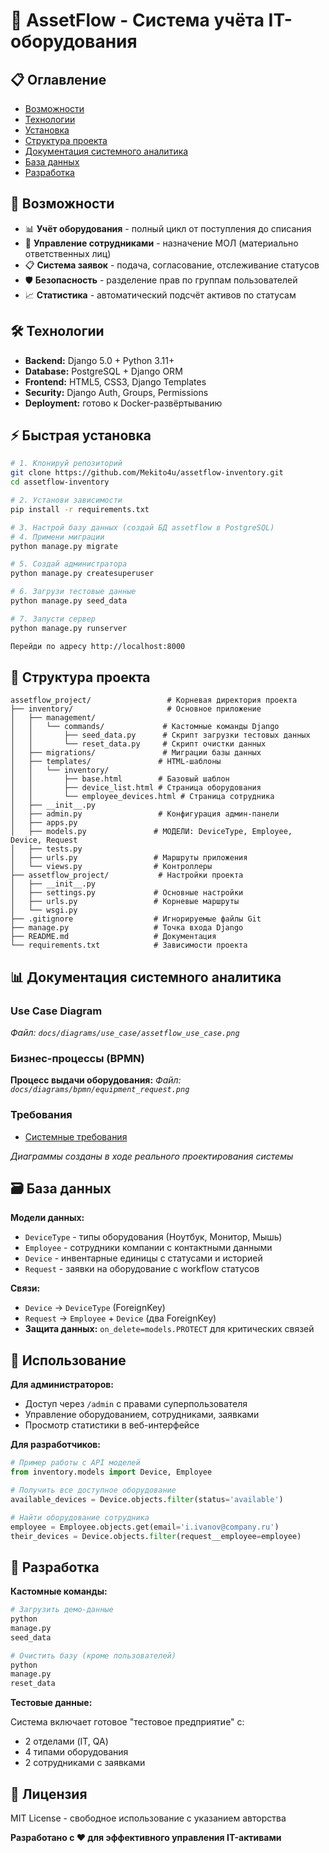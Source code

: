 # 🏢 AssetFlow - Система учёта IT-оборудования

## 📋 Оглавление

- [Возможности](#возможности)
- [Технологии](#технологии)
- [Установка](#установка)
- [Структура проекта](#структура-проекта)
- [Документация системного аналитика](#-документация-системного-аналитика)
- [База данных](#база-данных)
- [Разработка](#разработка)

## 🚀 Возможности

- 📊 **Учёт оборудования** - полный цикл от поступления до списания
- 👥 **Управление сотрудниками** - назначение МОЛ (материально ответственных лиц)
- 📋 **Система заявок** - подача, согласование, отслеживание статусов
- 🛡️ **Безопасность** - разделение прав по группам пользователей
- 📈 **Статистика** - автоматический подсчёт активов по статусам

## 🛠 Технологии

- **Backend:** Django 5.0 + Python 3.11+
- **Database:** PostgreSQL + Django ORM
- **Frontend:** HTML5, CSS3, Django Templates
- **Security:** Django Auth, Groups, Permissions
- **Deployment:** готово к Docker-развёртыванию

## ⚡ Быстрая установка

```bash
# 1. Клонируй репозиторий
git clone https://github.com/Mekito4u/assetflow-inventory.git
cd assetflow-inventory

# 2. Установи зависимости
pip install -r requirements.txt

# 3. Настрой базу данных (создай БД assetflow в PostgreSQL)
# 4. Примени миграции
python manage.py migrate

# 5. Создай администратора
python manage.py createsuperuser

# 6. Загрузи тестовые данные
python manage.py seed_data

# 7. Запусти сервер
python manage.py runserver

Перейди по адресу http://localhost:8000
```

## 📁 Структура проекта

```
assetflow_project/                 # Корневая директория проекта
├── inventory/                     # Основное приложение
│   ├── management/
│   │   └── commands/             # Кастомные команды Django
│   │       ├── seed_data.py      # Скрипт загрузки тестовых данных
│   │       └── reset_data.py     # Скрипт очистки данных
│   ├── migrations/               # Миграции базы данных
│   ├── templates/               # HTML-шаблоны
│   │   └── inventory/
│   │       ├── base.html        # Базовый шаблон
│   │       ├── device_list.html # Страница оборудования
│   │       └── employee_devices.html # Страница сотрудника
│   ├── __init__.py
│   ├── admin.py                 # Конфигурация админ-панели
│   ├── apps.py
│   ├── models.py               # МОДЕЛИ: DeviceType, Employee, Device, Request
│   ├── tests.py
│   ├── urls.py                 # Маршруты приложения
│   └── views.py                # Контроллеры
├── assetflow_project/           # Настройки проекта
│   ├── __init__.py
│   ├── settings.py             # Основные настройки
│   ├── urls.py                 # Корневые маршруты
│   └── wsgi.py
├── .gitignore                  # Игнорируемые файлы Git
├── manage.py                   # Точка входа Django
├── README.md                   # Документация
└── requirements.txt            # Зависимости проекта
```

## 📊 Документация системного аналитика


### Use Case Diagram
*Файл: `docs/diagrams/use_case/assetflow_use_case.png`*

### Бизнес-процессы (BPMN)
**Процесс выдачи оборудования:**
*Файл: `docs/diagrams/bpmn/equipment_request.png`*

### Требования
- [Системные требования](/docs/requirements/system_requirements.md)

*Диаграммы созданы в ходе реального проектирования системы*

## 🗃 База данных

**Модели данных:**

- `DeviceType` - типы оборудования (Ноутбук, Монитор, Мышь)
- `Employee` - сотрудники компании с контактными данными
- `Device` - инвентарные единицы с статусами и историей
- `Request` - заявки на оборудование с workflow статусов

**Связи:**

- `Device` → `DeviceType` (ForeignKey)
- `Request` → `Employee` + `Device` (два ForeignKey)
- **Защита данных:** `on_delete=models.PROTECT` для критических связей

## 🎯 Использование

**Для администраторов:**

- Доступ через `/admin` с правами суперпользователя
- Управление оборудованием, сотрудниками, заявками
- Просмотр статистики в веб-интерфейсе

**Для разработчиков:**

```python
# Пример работы с API моделей
from inventory.models import Device, Employee

# Получить все доступное оборудование
available_devices = Device.objects.filter(status='available')

# Найти оборудование сотрудника
employee = Employee.objects.get(email='i.ivanov@company.ru')
their_devices = Device.objects.filter(request__employee=employee)
```

## 🔧 Разработка

**Кастомные команды:**

```python
# Загрузить демо-данные
python
manage.py
seed_data

# Очистить базу (кроме пользователей) 
python
manage.py
reset_data
```

**Тестовые данные:**

Система включает готовое "тестовое предприятие" с:

- 2 отделами (IT, QA)
- 4 типами оборудования
- 2 сотрудниками с заявками

## 📄 Лицензия

MIT License - свободное использование с указанием авторства

**Разработано с ❤️ для эффективного управления IT-активами**

